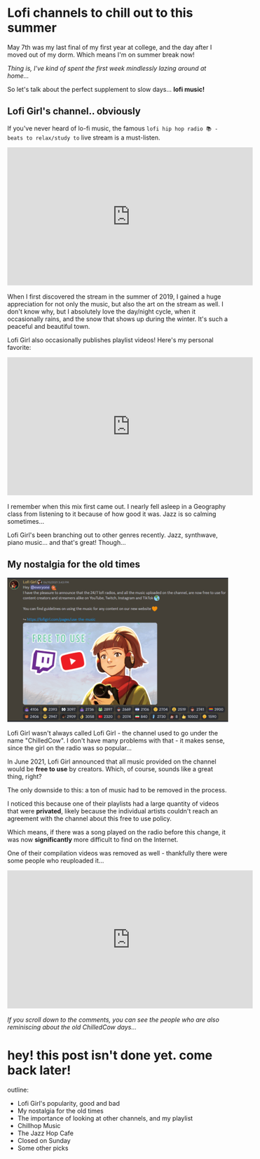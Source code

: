# Lofi channels to chill out to this summer

May 7th was my last final of my first year at college, and the day after I moved out of my dorm.
Which means I'm on summer break now! 

*Thing is, I've kind of spent the first week mindlessly lazing around at home...*

So let's talk about the perfect supplement to slow days... **lofi music!**

## Lofi Girl's channel.. obviously
If you've never heard of lo-fi music, the famous `lofi hip hop radio 📚 - beats to relax/study to` live stream is a 
must-listen.

<iframe width="560" height="315" src="https://www.youtube.com/embed/jfKfPfyJRdk?si=DQctXD-wL9Ep2Eg7" title="YouTube video player" frameborder="0" allow="accelerometer; autoplay; clipboard-write; encrypted-media; gyroscope; picture-in-picture; web-share" referrerpolicy="strict-origin-when-cross-origin" allowfullscreen></iframe>

When I first discovered the stream in the summer of 2019, I gained a huge appreciation for not only the music, but also
the art on the stream as well. I don't know why, but I absolutely love the day/night cycle, when it occasionally rains,
and the snow that shows up during the winter. It's such a peaceful and beautiful town.

Lofi Girl also occasionally publishes playlist videos! Here's my personal favorite:

<iframe width="560" height="315" src="https://www.youtube.com/embed/-R0UYHS8A_A?si=ksjURo3QNdUONZbh" title="YouTube video player" frameborder="0" allow="accelerometer; autoplay; clipboard-write; encrypted-media; gyroscope; picture-in-picture; web-share" referrerpolicy="strict-origin-when-cross-origin" allowfullscreen></iframe>

I remember when this mix first came out. I nearly fell asleep in a Geography class from listening
to it because of how good it was. Jazz is so calming sometimes...

Lofi Girl's been branching out to other genres recently. Jazz, synthwave, piano music... and that's great! Though...

## My nostalgia for the old times

<img src="/assets/lofi/freetouse.png" alt="Door holder in action"/>

Lofi Girl wasn't always called Lofi Girl - the channel used to go under the name "ChilledCow". 
I don't have many problems with that - it makes sense, since the girl on the radio was so popular...

In June 2021, Lofi Girl announced that all music provided on the channel would be **free to use** by creators. Which,
of course, sounds like a great thing, right? 

The only downside to this: a ton of music had to be removed in the process.

I noticed this because one of their playlists had a large quantity of videos that were **privated**, likely because the
individual artists couldn't reach an agreement with the channel about this free to use policy.

Which means, if there was a song played on the radio before this change, it was now **significantly**
more difficult to find on the Internet.

One of their compilation videos was removed as well - thankfully there were some people who reuploaded it...

<iframe width="560" height="315" src="https://www.youtube.com/embed/_sl3GszE8Is?si=I7GoMkEDEH4LL16s" title="YouTube video player" frameborder="0" allow="accelerometer; autoplay; clipboard-write; encrypted-media; gyroscope; picture-in-picture; web-share" referrerpolicy="strict-origin-when-cross-origin" allowfullscreen></iframe>

*If you scroll down to the comments, you can see the people who are also reminiscing about the old ChilledCow days...*

# hey! this post isn't done yet. come back later!


outline:
- Lofi Girl's popularity, good and bad
- My nostalgia for the old times
- The importance of looking at other channels, and my playlist
- Chillhop Music
- The Jazz Hop Cafe
- Closed on Sunday
- Some other picks



